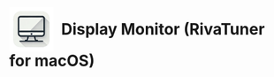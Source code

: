 <p align="left">
  <img src="media/logo.png" alt="Logo" width="80" style="vertical-align: middle; margin-right: 10px;">
  <span style="font-size: 2em; font-weight: bold; vertical-align: middle;">Display Monitor (RivaTuner for macOS)</span>
</p>

